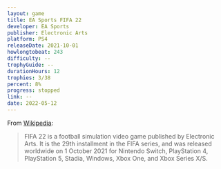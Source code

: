 ```yaml
---
layout: game
title: EA Sports FIFA 22
developer: EA Sports
publisher: Electronic Arts
platform: PS4
releaseDate: 2021-10-01
howlongtobeat: 243
difficulty: --
trophyGuide: --
durationHours: 12
trophies: 3/38
percent: 8%
progress: stopped
link: --
date: 2022-05-12
---
```


From [Wikipedia](https://en.wikipedia.org/wiki/FIFA_22):

> FIFA 22 is a football simulation video game published by Electronic Arts. It is the 29th installment in the FIFA series, and was released worldwide on 1 October 2021 for Nintendo Switch, PlayStation 4, PlayStation 5, Stadia, Windows, Xbox One, and Xbox Series X/S.

